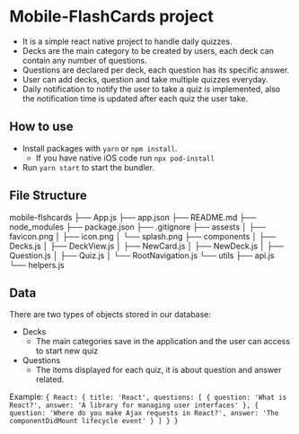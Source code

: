 # Mobile-FlashCards project

- It is a simple react native project to handle daily quizzes.
- Decks are the main category to be created by users, each deck can contain any number
  of questions.
- Questions are declared per deck, each question has its specific answer.
- User can add decks, question and take multiple quizzes everyday.
- Daily notification to notify the user to take a quiz is implemented, also the notification time is
  updated after each quiz the user take.

## How to use

- Install packages with `yarn` or `npm install`.
  - If you have native iOS code run `npx pod-install`
- Run `yarn start` to start the bundler.

## File Structure
mobile-flshcards
├── App.js
├── app.json
├── README.md
├── node_modules
├── package.json
├── .gitignore
├── assests
│   ├── favicon.png
│   ├── icon.png
│   └── splash.png
├── components
│   ├── Decks.js
│   ├── DeckView.js
│   ├── NewCard.js
│   ├── NewDeck.js
│   ├── Question.js
│   ├── Quiz.js
│   └── RootNavigation.js
└── utils
    ├── api.js
    └── helpers.js

## Data
There are two types of objects stored in our database:

* Decks
  - The main categories save in the application and the user can access to start new quiz
* Questions
  - The items displayed for each quiz, it is about question and answer related.

Example:
  `{
      React: {
        title: 'React',
        questions: [
          {
            question: 'What is React?',
            answer: 'A library for managing user interfaces'
          },
          {
            question: 'Where do you make Ajax requests in React?',
            answer: 'The componentDidMount lifecycle event'
          }
        ]
      }
  }`
